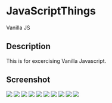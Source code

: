# JavaScriptThings
Vanilla JS

## Description
This is for excercising Vanilla Javascript.

## Screenshot
<img src="https://user-images.githubusercontent.com/48890162/100532916-a2d6af00-31cc-11eb-823d-1a03980151c9.png">
<img src="https://user-images.githubusercontent.com/48890162/100532919-a407dc00-31cc-11eb-85a9-8a124ab012b1.png">
<img src="https://user-images.githubusercontent.com/48890162/100532920-a5d19f80-31cc-11eb-8459-fdb7e3b6a9b8.png">
<img src="https://user-images.githubusercontent.com/48890162/100532922-abc78080-31cc-11eb-9e99-cc6589ab26e5.png">
<img src="https://user-images.githubusercontent.com/48890162/100532923-ae29da80-31cc-11eb-99f2-7f6944a7c1e7.png">
<img src="https://user-images.githubusercontent.com/48890162/100532925-af5b0780-31cc-11eb-9a32-2d6482e2493e.png">
<img src="https://user-images.githubusercontent.com/48890162/100532927-b124cb00-31cc-11eb-913c-004f1ff31b92.png">
<img src="https://user-images.githubusercontent.com/48890162/100822226-e37a3680-341f-11eb-9e38-b3af5c9f2355.png">
<img src="https://user-images.githubusercontent.com/48890162/100822229-e4ab6380-341f-11eb-8d3d-d1ffdf1cad24.png">
<img src="https://user-images.githubusercontent.com/48890162/100822232-e5dc9080-341f-11eb-8460-9feb899004fe.png">
